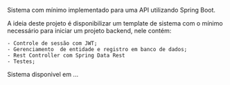 Sistema com mínimo implementado para uma API utilizando Spring Boot.

A ideia deste projeto é disponibilizar um template de sistema com o mínimo necessário para iniciar um projeto backend, nele contém: 
    
    - Controle de sessão com JWT;
    - Gerenciamento  de entidade e registro em banco de dados;
    - Rest Controller com Spring Data Rest
    - Testes;

  Sistema disponivel em ...
